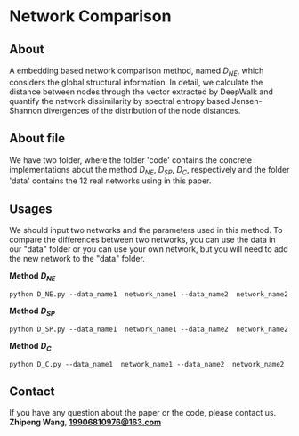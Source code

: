 # Network Comparison

## About
A embedding based network comparison method, named $D_{NE}$, which considers the global structural information. In detail, we calculate the distance between nodes through the vector extracted by DeepWalk and quantify the network dissimilarity by spectral entropy based Jensen-Shannon divergences of the distribution of the node distances. 

## About file 

We have two folder, where the folder 'code' contains the concrete implementations about the method $D_{NE}$, $D_{SP}$, $D_{C}$, respectively and  the folder 'data' contains the 12 real networks using in this paper.

## Usages

We should input two networks and the parameters used in this method.  To compare the differences between two networks, you can use the data in our "data" folder or you can use your own network, but you will need to add the new network to the "data" folder.


**Method** **$D_{NE}$**
```
python D_NE.py --data_name1  network_name1 --data_name2  network_name2 
```

**Method** **$D_{SP}$**
```
python D_SP.py --data_name1  network_name1 --data_name2  network_name2 
```

**Method** **$D_{C}$**
```
python D_C.py --data_name1  network_name1 --data_name2  network_name2 
```
## Contact
If you have any question about the paper or the code, 
please contact us.
**Zhipeng Wang**, **19906810976@163.com**